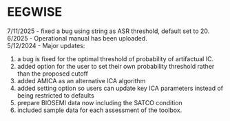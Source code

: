 # EEGWISE
 7/11/2025 - fixed a bug using string as ASR threshold, default set to 20.  
6/2025 - Operational manual has been uploaded.  
5/12/2024 - Major updates:     
1. a bug is fixed for the optimal threshold of probability of artifactual IC. 
2. added option for the user to set their own probability threshold rather than the proposed cutoff
3. added AMICA as an alternative ICA algorithm
4. added setting option so users can update key ICA parameters instead of being restricted to defaults 
5. prepare BIOSEMI data now including the SATCO condition
6. included sample data for each assessment of the toolbox.
